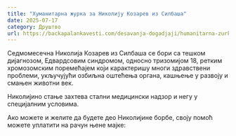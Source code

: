 ```yaml
---
title: "Хуманитарна журка за Николију Козарев из Силбаша"
date: 2025-07-17
category: Друштво
url: https://backapalankavesti.com/desavanja-dogadjaji/humanitarna-zurka-za-nikoliju-kozarev/
---
```


Седмомесечна Николија Козарев из Силбаша се бори са тешком дијагнозом, Едвардсовим синдромом, односно тризомијом 18, ретким хромозомским поремећајем који карактеришу многи здравствени проблеми, укључујући озбиљна оштећења органа, кашњење у развоју и смањен животни век.

Николијино стање захтева стални медицински надзор и негу у специјалним условима.

Ако можете и желите да будете део Николијине борбе, своју помоћ можете уплатити на рачун њене мајке:

